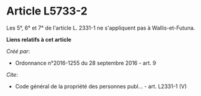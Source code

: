 # Article L5733-2

Les 5°, 6° et 7° de l'article L. 2331-1 ne s'appliquent pas à Wallis-et-Futuna.

**Liens relatifs à cet article**

_Créé par_:

  - Ordonnance n°2016-1255 du 28 septembre 2016 - art. 9

_Cite_:

  - Code général de la propriété des personnes publ... - art. L2331-1 (V)
